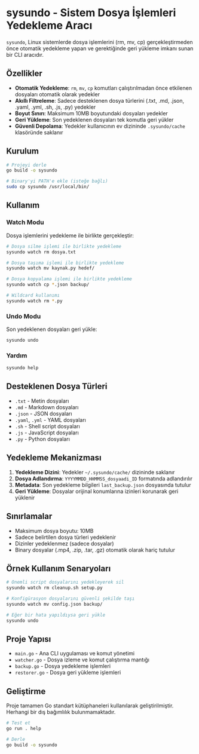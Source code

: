 # sysundo - Sistem Dosya İşlemleri Yedekleme Aracı

`sysundo`, Linux sistemlerde dosya işlemlerini (rm, mv, cp) gerçekleştirmeden önce otomatik yedekleme yapan ve gerektiğinde geri yükleme imkanı sunan bir CLI aracıdır.

## Özellikler

- **Otomatik Yedekleme**: `rm`, `mv`, `cp` komutları çalıştırılmadan önce etkilenen dosyaları otomatik olarak yedekler
- **Akıllı Filtreleme**: Sadece desteklenen dosya türlerini (.txt, .md, .json, .yaml, .yml, .sh, .js, .py) yedekler
- **Boyut Sınırı**: Maksimum 10MB boyutundaki dosyaları yedekler
- **Geri Yükleme**: Son yedeklenen dosyaları tek komutla geri yükler
- **Güvenli Depolama**: Yedekler kullanıcının ev dizininde `.sysundo/cache` klasöründe saklanır

## Kurulum

```bash
# Projeyi derle
go build -o sysundo

# Binary'yi PATH'e ekle (isteğe bağlı)
sudo cp sysundo /usr/local/bin/
```

## Kullanım

### Watch Modu
Dosya işlemlerini yedekleme ile birlikte gerçekleştir:

```bash
# Dosya silme işlemi ile birlikte yedekleme
sysundo watch rm dosya.txt

# Dosya taşıma işlemi ile birlikte yedekleme  
sysundo watch mv kaynak.py hedef/

# Dosya kopyalama işlemi ile birlikte yedekleme
sysundo watch cp *.json backup/

# Wildcard kullanımı
sysundo watch rm *.py
```

### Undo Modu
Son yedeklenen dosyaları geri yükle:

```bash
sysundo undo
```

### Yardım
```bash
sysundo help
```

## Desteklenen Dosya Türleri

- `.txt` - Metin dosyaları
- `.md` - Markdown dosyaları  
- `.json` - JSON dosyaları
- `.yaml`, `.yml` - YAML dosyaları
- `.sh` - Shell script dosyaları
- `.js` - JavaScript dosyaları
- `.py` - Python dosyaları

## Yedekleme Mekanizması

1. **Yedekleme Dizini**: Yedekler `~/.sysundo/cache/` dizininde saklanır
2. **Dosya Adlandırma**: `YYYYMMDD_HHMMSS_dosyaadi_ID` formatında adlandırılır
3. **Metadata**: Son yedekleme bilgileri `last_backup.json` dosyasında tutulur
4. **Geri Yükleme**: Dosyalar orijinal konumlarına izinleri korunarak geri yüklenir

## Sınırlamalar

- Maksimum dosya boyutu: 10MB
- Sadece belirtilen dosya türleri yedeklenir
- Dizinler yedeklenmez (sadece dosyalar)
- Binary dosyalar (.mp4, .zip, .tar, .gz) otomatik olarak hariç tutulur

## Örnek Kullanım Senaryoları

```bash
# Önemli script dosyalarını yedekleyerek sil
sysundo watch rm cleanup.sh setup.py

# Konfigürasyon dosyalarını güvenli şekilde taşı
sysundo watch mv config.json backup/

# Eğer bir hata yapıldıysa geri yükle
sysundo undo
```

## Proje Yapısı

- `main.go` - Ana CLI uygulaması ve komut yönetimi
- `watcher.go` - Dosya izleme ve komut çalıştırma mantığı
- `backup.go` - Dosya yedekleme işlemleri
- `restorer.go` - Dosya geri yükleme işlemleri

## Geliştirme

Proje tamamen Go standart kütüphaneleri kullanılarak geliştirilmiştir. Herhangi bir dış bağımlılık bulunmamaktadır.

```bash
# Test et
go run . help

# Derle
go build -o sysundo
``` 